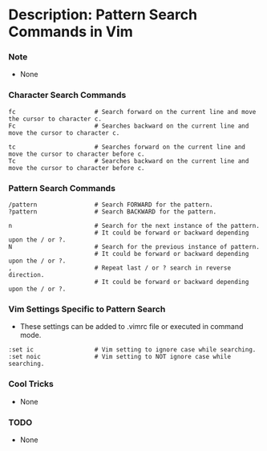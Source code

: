 # Description: Pattern Search Commands in Vim

### Note
* None

### Character Search Commands
```
fc                      # Search forward on the current line and move the cursor to character c.
Fc                      # Searches backward on the current line and move the cursor to character c.

tc                      # Searches forward on the current line and move the cursor to character before c.
Tc                      # Searches backward on the current line and move the cursor to character before c.
```

### Pattern Search Commands
```
/pattern                # Search FORWARD for the pattern.
?pattern                # Search BACKWARD for the pattern.

n                       # Search for the next instance of the pattern. 
                        # It could be forward or backward depending upon the / or ?.
N                       # Search for the previous instance of pattern.
                        # It could be forward or backward depending upon the / or ?.
,                       # Repeat last / or ? search in reverse direction.
                        # It could be forward or backward depending upon the / or ?.
```

### Vim Settings Specific to Pattern Search
* These settings can be added to .vimrc file or executed in command mode.
```
:set ic                 # Vim setting to ignore case while searching.
:set noic               # Vim setting to NOT ignore case while searching.
```

### Cool Tricks
* None

### TODO
* None
